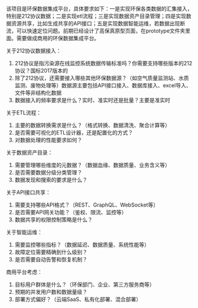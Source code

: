 该项目是环保数据集成平台，具体要求如下：一是实现环保各类数据的汇集接入，特别是212协议数据；二是实现etl流程；三是实现数据资产目录管理；四是实现数据资源共享，比如生成共享的API接口；五是实现数据智能运维，若数据出现断流，可以快速定位问题。前期已经设计了高保真原型页面，在prototype文件夹里面。需要做成商用的环保数据集成平台。


  关于212协议数据接入：
  1. 212协议是指污染源在线监控系统数据传输标准吗？你需要支持哪些版本的212协议？国标2017版本的
  2. 除了212协议，还需要接入哪些其他环保数据源？（如空气质量监测站、水质监测、废物处理等）数据源主要包括API接口接入、数据库接入、excel导入、文件等非结构化数据
  3. 数据接入的频率要求是什么？实时、准实时还是批量？主要是准实时 

  关于ETL流程：
  1. 主要的数据转换需求是什么？（格式转换、数据清洗、聚合计算等）
  2. 是否需要可视化的ETL设计器，还是配置化的方式？
  3. 对数据处理的性能要求如何？

  关于数据资产目录：
  1. 需要管理哪些维度的元数据？（数据血缘、数据质量、业务含义等）
  2. 是否需要数据分级分类管理？
  3. 数据发现和搜索的要求是什么？

  关于API接口共享：
  1. 需要支持哪些API格式？（REST、GraphQL、WebSocket等）
  2. 是否需要API网关功能？（鉴权、限流、监控等）
  3. 数据共享的权限控制策略是什么？

  关于智能运维：
  1. 需要监控哪些指标？（数据延迟、数据质量、系统性能等）
  2. 故障定位需要精确到什么级别？
  3. 是否需要自动告警和恢复机制？

  商用平台考虑：
  1. 目标用户群体是什么？（环保部门、企业、第三方服务商等）
  2. 预期的并发用户数和数据量级？
  3. 部署方式偏好？（云端SaaS、私有化部署、混合部署）